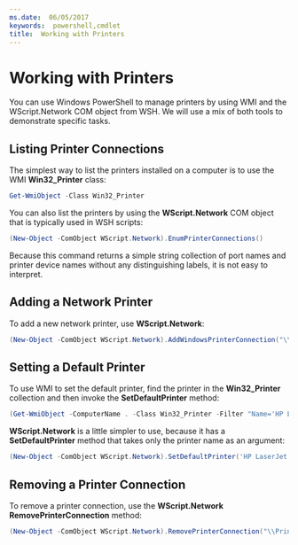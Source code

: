 ```yaml
---
ms.date:  06/05/2017
keywords:  powershell,cmdlet
title:  Working with Printers
---
```

# Working with Printers

You can use Windows PowerShell to manage printers by using WMI and the WScript.Network COM object from WSH. We will use a mix of both tools to demonstrate specific tasks.

## Listing Printer Connections

The simplest way to list the printers installed on a computer is to use the WMI **Win32_Printer** class:

```powershell
Get-WmiObject -Class Win32_Printer
```

You can also list the printers by using the **WScript.Network** COM object that is typically used in WSH scripts:

```powershell
(New-Object -ComObject WScript.Network).EnumPrinterConnections()
```

Because this command returns a simple string collection of port names and printer device names without any distinguishing labels, it is not easy to interpret.

## Adding a Network Printer

To add a new network printer, use **WScript.Network**:

```powershell
(New-Object -ComObject WScript.Network).AddWindowsPrinterConnection("\\Printserver01\Xerox5")
```

## Setting a Default Printer

To use WMI to set the default printer, find the printer in the **Win32_Printer** collection and then invoke the **SetDefaultPrinter** method:

```powershell
(Get-WmiObject -ComputerName . -Class Win32_Printer -Filter "Name='HP LaserJet 5Si'").SetDefaultPrinter()
```

**WScript.Network** is a little simpler to use, because it has a **SetDefaultPrinter** method that takes only the printer name as an argument:

```powershell
(New-Object -ComObject WScript.Network).SetDefaultPrinter('HP LaserJet 5Si')
```

## Removing a Printer Connection

To remove a printer connection, use the **WScript.Network RemovePrinterConnection** method:

```powershell
(New-Object -ComObject WScript.Network).RemovePrinterConnection("\\Printserver01\Xerox5")
```
